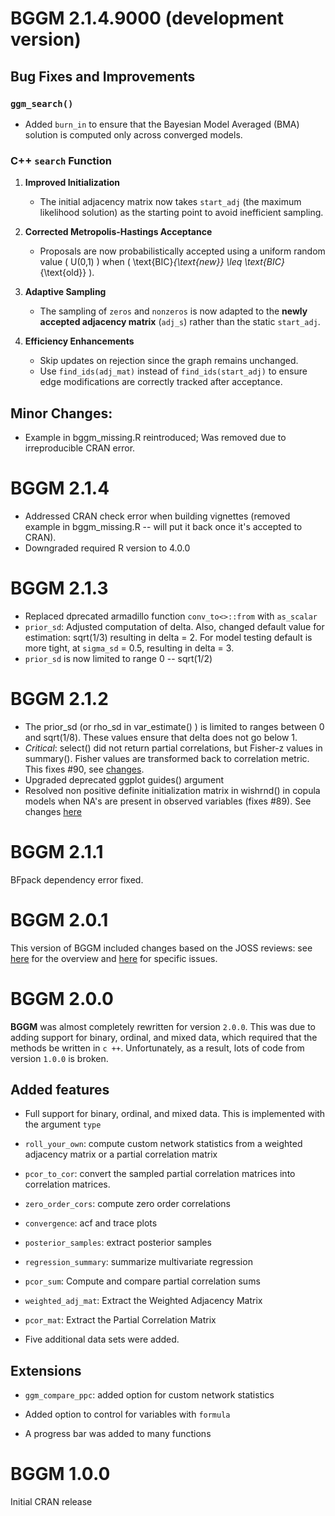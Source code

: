 # BGGM 2.1.4.9000 (development version)
## Bug Fixes and Improvements

### `ggm_search()`
- Added `burn_in` to ensure that the Bayesian Model Averaged (BMA) solution is computed only across converged models.

### C++ `search` Function
1. **Improved Initialization**  
   - The initial adjacency matrix now takes `start_adj` (the maximum likelihood solution) as the starting point to avoid inefficient sampling.

2. **Corrected Metropolis-Hastings Acceptance**  
   - Proposals are now probabilistically accepted using a uniform random value \( U(0,1) \) when \( \text{BIC}_{\text{new}} \leq \text{BIC}_{\text{old}} \).

3. **Adaptive Sampling**  
   - The sampling of `zeros` and `nonzeros` is now adapted to the **newly accepted adjacency matrix** (`adj_s`) rather than the static `start_adj`.

4. **Efficiency Enhancements**  
   - Skip updates on rejection since the graph remains unchanged.  
   - Use `find_ids(adj_mat)` instead of `find_ids(start_adj)` to ensure edge modifications are correctly tracked after acceptance.

## Minor Changes:
- Example in bggm_missing.R reintroduced; Was removed due to irreproducible CRAN error.

# BGGM 2.1.4
- Addressed CRAN check error when building vignettes (removed example in bggm_missing.R -- will put it back once it's accepted to CRAN). 
- Downgraded required R version to 4.0.0

# BGGM 2.1.3 
- Replaced dprecated armadillo function `conv_to<>::from` with `as_scalar`
- `prior_sd`: Adjusted computation of delta. Also, changed default value for estimation: sqrt(1/3) resulting in delta = 2. For model testing default is more tight, at `sigma_sd` = 0.5, resulting in delta = 3. 
- `prior_sd` is now limited to range 0 -- sqrt(1/2)

# BGGM 2.1.2
- The prior_sd (or rho_sd in var_estimate() ) is limited to ranges between 0 and sqrt(1/8). These values ensure that delta does not go below 1.
- *Critical*: select() did not return partial correlations, but Fisher-z values in summary(). Fisher values are transformed back to correlation metric. This fixes #90, see [changes](https://github.com/donaldRwilliams/BGGM/commit/a264c440006069e5f171494d9618bae57f4d6566).
- Upgraded deprecated ggplot guides() argument
- Resolved non positive definite initialization matrix in wishrnd() in copula models when NA's are present in observed variables (fixes #89). See changes [here](https://github.com/donaldRwilliams/BGGM/commit/d57a5ebabd665907622a1c635ca32b5c6c913184)

# BGGM 2.1.1
BFpack dependency error fixed. 

# BGGM 2.0.1
This version of BGGM included changes based on the JOSS reviews: see [here](https://github.com/openjournals/joss-reviews/issues/2111) for 
the overview and [here](https://github.com/donaldRwilliams/BGGM/issues?q=is%3Aissue+is%3Aclosed) for specific issues.


# BGGM 2.0.0

**BGGM** was almost completely rewritten for version `2.0.0`. This was due to adding support 
for binary, ordinal, and mixed data, which required that the methods be written in `c ++`. 
Unfortunately, as a result, lots of code from version `1.0.0` is broken.

## Added features

* Full support for binary, ordinal, and mixed data. This is implemented with the argument `type`

* `roll_your_own`: compute custom network statistics from a weighted adjacency matrix or a partial 
correlation matrix

* `pcor_to_cor`: convert the sampled partial correlation matrices into correlation matrices. 

* `zero_order_cors`: compute zero order correlations 

* `convergence`: acf and trace plots

* `posterior_samples`: extract posterior samples

* `regression_summary`: summarize multivariate regression

* `pcor_sum`: Compute and compare partial correlation sums

* `weighted_adj_mat`: Extract the Weighted Adjacency Matrix

* `pcor_mat`: 	Extract the Partial Correlation Matrix

* Five additional data sets were added.

## Extensions
* `ggm_compare_ppc`: added option for custom network statistics

* Added option to control for variables with `formula`

* A progress bar was added to many functions


# BGGM 1.0.0

Initial CRAN release
